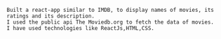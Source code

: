     Built a react-app similar to IMDB, to display names of movies, its ratings and its description.
    I used the public api The Moviedb.org to fetch the data of movies.
    I have used technologies like ReactJs,HTML,CSS.

